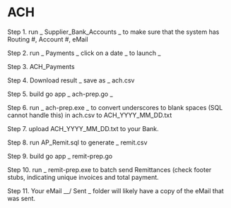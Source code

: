 # ACH

Step 1. run _ Supplier_Bank_Accounts _ to make sure that the system has Routing #, Account #, eMail

Step 2. run _ Payments _ click on a date _ to launch _

Step 3. ACH_Payments

Step 4. Download result _ save as _ ach.csv

Step 5. build go app _ ach-prep.go _ 

Step 6. run _ ach-prep.exe _ to convert underscores to blank spaces (SQL cannot handle this) in ach.csv to ACH_YYYY_MM_DD.txt

Step 7. upload ACH_YYYY_MM_DD.txt to your Bank.

Step 8. run AP_Remit.sql to generate _ remit.csv

Step 9. build go app _ remit-prep.go

Step 10. run _ remit-prep.exe to batch send Remittances (check footer stubs, indicating unique invoices and total payment.

Step 11. Your eMail __/ Sent \_ folder will likely have a copy of the eMail that was sent.



